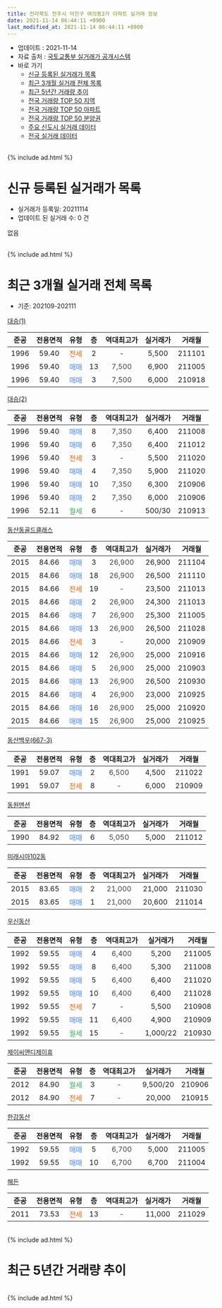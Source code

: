 ```yaml
---
title: 전라북도 전주시 덕진구 여의동2가 아파트 실거래 정보
date: 2021-11-14 06:44:11 +0900
last_modified_at: 2021-11-14 06:44:11 +0900
---
```


* 업데이트 : 2021-11-14
* 자료 출처 : [국토교통부 실거래가 공개시스템](http://rt.molit.go.kr)
* 바로 가기
    * [신규 등록된 실거래가 목록](#신규-등록된-실거래가-목록)
    * [최근 3개월 실거래 전체 목록](#최근-3개월-실거래-전체-목록)
    * [최근 5년간 거래량 추이](#최근-5년간-거래량-추이)
    * [전국 거래량 TOP 50 지역](https://inasie.github.io/apt-trade-info/최근-3개월-전국에서-가장-거래가-많이-발생한-지역)
    * [전국 거래량 TOP 50 아파트](https://inasie.github.io/apt-trade-info/최근-3개월-전국에서-가장-거래가-많이-발생한-아파트)
    * [전국 거래량 TOP 50 분양권](https://inasie.github.io/apt-trade-info/최근-3개월-전국에서-가장-거래가-많이-발생한-분양권)
    * [주요 신도시 실거래 데이터](https://inasie.github.io/apt-trade-info/주요-신도시)
    * [전국 실거래 데이터](https://inasie.github.io/apt-trade-info/전국)
<br>
{% include ad.html %}
<br>

# 신규 등록된 실거래가 목록
* 실거래가 등록일: 20211114
* 업데이트 된 실거래 수: 0 건

없음

<br>
{% include ad.html %}
<br>

# 최근 3개월 실거래 전체 목록
* 기준: 202109-202111


[대승(1)](https://search.naver.com/search.naver?query=%EC%A0%84%EB%9D%BC%EB%B6%81%EB%8F%84+%EC%A0%84%EC%A3%BC%EC%8B%9C+%EB%8D%95%EC%A7%84%EA%B5%AC+%EC%97%AC%EC%9D%98%EB%8F%992%EA%B0%80+%EB%8C%80%EC%8A%B9%281%29)

|준공|전용면적|유형|층|역대최고가|실거래가|거래월|
|:---:|:---:|:---:|:---:|:---:|:---:|:---:|
|1996|59.40|<span style="color:#ff5a00">전세</span>|2|<span style="color:#444444">-</span>|5,500|211101|
|1996|59.40|<span style="color:#4285f3">매매</span>|13|<span style="color:#444444">7,500</span>|6,900|211005|
|1996|59.40|<span style="color:#4285f3">매매</span>|3|<span style="color:#444444">7,500</span>|6,000|210918|

[대승(2)](https://search.naver.com/search.naver?query=%EC%A0%84%EB%9D%BC%EB%B6%81%EB%8F%84+%EC%A0%84%EC%A3%BC%EC%8B%9C+%EB%8D%95%EC%A7%84%EA%B5%AC+%EC%97%AC%EC%9D%98%EB%8F%992%EA%B0%80+%EB%8C%80%EC%8A%B9%282%29)

|준공|전용면적|유형|층|역대최고가|실거래가|거래월|
|:---:|:---:|:---:|:---:|:---:|:---:|:---:|
|1996|59.40|<span style="color:#4285f3">매매</span>|8|<span style="color:#444444">7,350</span>|6,400|211008|
|1996|59.40|<span style="color:#4285f3">매매</span>|6|<span style="color:#444444">7,350</span>|6,400|211012|
|1996|59.40|<span style="color:#ff5a00">전세</span>|3|<span style="color:#444444">-</span>|5,500|211020|
|1996|59.40|<span style="color:#4285f3">매매</span>|4|<span style="color:#444444">7,350</span>|5,900|211020|
|1996|59.40|<span style="color:#4285f3">매매</span>|10|<span style="color:#444444">7,350</span>|6,300|210906|
|1996|59.40|<span style="color:#4285f3">매매</span>|2|<span style="color:#444444">7,350</span>|6,000|210906|
|1996|52.11|<span style="color:#34a853">월세</span>|6|<span style="color:#444444">-</span>|500/30|210913|

[동산동골드클래스](https://search.naver.com/search.naver?query=%EC%A0%84%EB%9D%BC%EB%B6%81%EB%8F%84+%EC%A0%84%EC%A3%BC%EC%8B%9C+%EB%8D%95%EC%A7%84%EA%B5%AC+%EC%97%AC%EC%9D%98%EB%8F%992%EA%B0%80+%EB%8F%99%EC%82%B0%EB%8F%99%EA%B3%A8%EB%93%9C%ED%81%B4%EB%9E%98%EC%8A%A4)

|준공|전용면적|유형|층|역대최고가|실거래가|거래월|
|:---:|:---:|:---:|:---:|:---:|:---:|:---:|
|2015|84.66|<span style="color:#4285f3">매매</span>|3|<span style="color:#444444">26,900</span>|26,900|211104|
|2015|84.66|<span style="color:#4285f3">매매</span>|18|<span style="color:#444444">26,900</span>|26,500|211110|
|2015|84.66|<span style="color:#ff5a00">전세</span>|19|<span style="color:#444444">-</span>|23,500|211013|
|2015|84.66|<span style="color:#4285f3">매매</span>|2|<span style="color:#444444">26,900</span>|24,300|211013|
|2015|84.66|<span style="color:#4285f3">매매</span>|7|<span style="color:#444444">26,900</span>|25,300|211005|
|2015|84.66|<span style="color:#4285f3">매매</span>|13|<span style="color:#444444">26,900</span>|26,500|211028|
|2015|84.66|<span style="color:#ff5a00">전세</span>|3|<span style="color:#444444">-</span>|20,000|210909|
|2015|84.66|<span style="color:#4285f3">매매</span>|12|<span style="color:#444444">26,900</span>|25,000|210916|
|2015|84.66|<span style="color:#4285f3">매매</span>|5|<span style="color:#444444">26,900</span>|25,000|210903|
|2015|84.66|<span style="color:#4285f3">매매</span>|13|<span style="color:#444444">26,900</span>|26,500|210930|
|2015|84.66|<span style="color:#4285f3">매매</span>|4|<span style="color:#444444">26,900</span>|23,000|210925|
|2015|84.66|<span style="color:#4285f3">매매</span>|16|<span style="color:#444444">26,900</span>|25,000|210920|
|2015|84.66|<span style="color:#4285f3">매매</span>|15|<span style="color:#444444">26,900</span>|25,000|210925|

[동산백우(667-3)](https://search.naver.com/search.naver?query=%EC%A0%84%EB%9D%BC%EB%B6%81%EB%8F%84+%EC%A0%84%EC%A3%BC%EC%8B%9C+%EB%8D%95%EC%A7%84%EA%B5%AC+%EC%97%AC%EC%9D%98%EB%8F%992%EA%B0%80+%EB%8F%99%EC%82%B0%EB%B0%B1%EC%9A%B0%28667-3%29)

|준공|전용면적|유형|층|역대최고가|실거래가|거래월|
|:---:|:---:|:---:|:---:|:---:|:---:|:---:|
|1991|59.07|<span style="color:#4285f3">매매</span>|2|<span style="color:#444444">6,500</span>|4,500|211022|
|1991|59.07|<span style="color:#ff5a00">전세</span>|8|<span style="color:#444444">-</span>|6,000|210909|

[동원맨션](https://search.naver.com/search.naver?query=%EC%A0%84%EB%9D%BC%EB%B6%81%EB%8F%84+%EC%A0%84%EC%A3%BC%EC%8B%9C+%EB%8D%95%EC%A7%84%EA%B5%AC+%EC%97%AC%EC%9D%98%EB%8F%992%EA%B0%80+%EB%8F%99%EC%9B%90%EB%A7%A8%EC%85%98)

|준공|전용면적|유형|층|역대최고가|실거래가|거래월|
|:---:|:---:|:---:|:---:|:---:|:---:|:---:|
|1990|84.92|<span style="color:#4285f3">매매</span>|6|<span style="color:#444444">5,050</span>|5,000|211012|

[미래시아102동](https://search.naver.com/search.naver?query=%EC%A0%84%EB%9D%BC%EB%B6%81%EB%8F%84+%EC%A0%84%EC%A3%BC%EC%8B%9C+%EB%8D%95%EC%A7%84%EA%B5%AC+%EC%97%AC%EC%9D%98%EB%8F%992%EA%B0%80+%EB%AF%B8%EB%9E%98%EC%8B%9C%EC%95%84102%EB%8F%99)

|준공|전용면적|유형|층|역대최고가|실거래가|거래월|
|:---:|:---:|:---:|:---:|:---:|:---:|:---:|
|2015|83.65|<span style="color:#4285f3">매매</span>|2|<span style="color:#444444">21,000</span>|21,000|211030|
|2015|83.65|<span style="color:#4285f3">매매</span>|1|<span style="color:#444444">21,000</span>|20,600|211014|

[우신동산](https://search.naver.com/search.naver?query=%EC%A0%84%EB%9D%BC%EB%B6%81%EB%8F%84+%EC%A0%84%EC%A3%BC%EC%8B%9C+%EB%8D%95%EC%A7%84%EA%B5%AC+%EC%97%AC%EC%9D%98%EB%8F%992%EA%B0%80+%EC%9A%B0%EC%8B%A0%EB%8F%99%EC%82%B0)

|준공|전용면적|유형|층|역대최고가|실거래가|거래월|
|:---:|:---:|:---:|:---:|:---:|:---:|:---:|
|1992|59.55|<span style="color:#4285f3">매매</span>|4|<span style="color:#444444">6,400</span>|5,200|211005|
|1992|59.55|<span style="color:#4285f3">매매</span>|8|<span style="color:#444444">6,400</span>|5,300|211008|
|1992|59.55|<span style="color:#4285f3">매매</span>|5|<span style="color:#444444">6,400</span>|6,400|211020|
|1992|59.55|<span style="color:#4285f3">매매</span>|10|<span style="color:#444444">6,400</span>|6,400|211028|
|1992|59.55|<span style="color:#ff5a00">전세</span>|7|<span style="color:#444444">-</span>|5,500|210908|
|1992|59.55|<span style="color:#4285f3">매매</span>|11|<span style="color:#444444">6,400</span>|4,900|210909|
|1992|59.55|<span style="color:#34a853">월세</span>|15|<span style="color:#444444">-</span>|1,000/22|210930|

[제이씨앤디제이휴](https://search.naver.com/search.naver?query=%EC%A0%84%EB%9D%BC%EB%B6%81%EB%8F%84+%EC%A0%84%EC%A3%BC%EC%8B%9C+%EB%8D%95%EC%A7%84%EA%B5%AC+%EC%97%AC%EC%9D%98%EB%8F%992%EA%B0%80+%EC%A0%9C%EC%9D%B4%EC%94%A8%EC%95%A4%EB%94%94%EC%A0%9C%EC%9D%B4%ED%9C%B4)

|준공|전용면적|유형|층|역대최고가|실거래가|거래월|
|:---:|:---:|:---:|:---:|:---:|:---:|:---:|
|2012|84.90|<span style="color:#34a853">월세</span>|3|<span style="color:#444444">-</span>|9,500/20|210906|
|2012|84.90|<span style="color:#ff5a00">전세</span>|7|<span style="color:#444444">-</span>|20,000|210915|

[한강동산](https://search.naver.com/search.naver?query=%EC%A0%84%EB%9D%BC%EB%B6%81%EB%8F%84+%EC%A0%84%EC%A3%BC%EC%8B%9C+%EB%8D%95%EC%A7%84%EA%B5%AC+%EC%97%AC%EC%9D%98%EB%8F%992%EA%B0%80+%ED%95%9C%EA%B0%95%EB%8F%99%EC%82%B0)

|준공|전용면적|유형|층|역대최고가|실거래가|거래월|
|:---:|:---:|:---:|:---:|:---:|:---:|:---:|
|1992|59.55|<span style="color:#4285f3">매매</span>|5|<span style="color:#444444">6,700</span>|5,000|211005|
|1992|59.55|<span style="color:#4285f3">매매</span>|10|<span style="color:#444444">6,700</span>|6,700|211004|

[해든](https://search.naver.com/search.naver?query=%EC%A0%84%EB%9D%BC%EB%B6%81%EB%8F%84+%EC%A0%84%EC%A3%BC%EC%8B%9C+%EB%8D%95%EC%A7%84%EA%B5%AC+%EC%97%AC%EC%9D%98%EB%8F%992%EA%B0%80+%ED%95%B4%EB%93%A0)

|준공|전용면적|유형|층|역대최고가|실거래가|거래월|
|:---:|:---:|:---:|:---:|:---:|:---:|:---:|
|2011|73.53|<span style="color:#ff5a00">전세</span>|13|<span style="color:#444444">-</span>|11,000|211029|


<br>
{% include ad.html %}
<br>

# 최근 5년간 거래량 추이


<div style="width:100%;">
    <canvas id="deal_progress" height="200"></canvas>
</div>

<script>
new Chart(document.getElementById("deal_progress"), {
    type: 'line',
    data: {
        labels: ['201611','201612','201701','201702','201703','201704','201705','201706','201707','201708','201709','201710','201711','201712','201801','201802','201803','201804','201805','201806','201807','201808','201809','201810','201811','201812','201901','201902','201903','201904','201905','201906','201907','201908','201909','201910','201911','201912','202001','202002','202003','202004','202005','202006','202007','202008','202009','202010','202011','202012','202101','202102','202103','202104','202105','202106','202107','202108','202109','202110','202111'],
        datasets: [{
            label: '매매',
            pointRadius: 1,
            data: [0, 0, 0, 0, 0, 0, 0, 0, 0, 0, 0, 0, 0, 0, 0, 0, 0, 0, 0, 0, 0, 0, 0, 0, 0, 0, 0, 0, 0, 0, 0, 0, 0, 0, 0, 0, 0, 0, 0, 0, 0, 0, 0, 0, 6, 19, 13, 11, 9, 23, 13, 10, 21, 23, 26, 23, 12, 13, 10, 17, 2],
            borderColor: "rgba(255, 201, 14, 1)",
            backgroundColor: "rgba(255, 201, 14, 0.5)",
            fill: false,
            lineTension: 0
        },{
            label: '전월세',
            pointRadius: 1,
            data: [0, 0, 0, 0, 0, 0, 0, 0, 0, 0, 0, 0, 0, 0, 0, 0, 0, 0, 0, 0, 0, 0, 0, 0, 0, 0, 0, 0, 0, 0, 0, 0, 0, 0, 0, 0, 0, 0, 0, 0, 0, 0, 0, 0, 0, 1, 8, 6, 2, 3, 4, 4, 7, 2, 6, 10, 7, 3, 7, 3, 1],
            borderColor: "rgba(0, 141, 185, 1)",
            backgroundColor: "rgba(0, 141, 185, 0.5)",
            fill: false,
            lineTension: 0
        }
        ]
    },
    options: {
        responsive: true,
        title: {
            display: false
        },
        tooltips: {
            mode: 'index',
            intersect: false
        },
        hover: {
            mode: 'nearest',
            intersect: true
        },
        scales: {
            xAxes: [{
                display: true,
                scaleLabel: {
                    display: true,
                    labelString: '년/월'
                }
            }],
            yAxes: [{
                display: true,
                ticks: {
                    suggestedMin: 0,
                },
                scaleLabel: {
                    display: true,
                    labelString: '실거래 수'
                }
            }]
        }
    }
});

</script>


<br>
{% include ad.html %}
<br>

